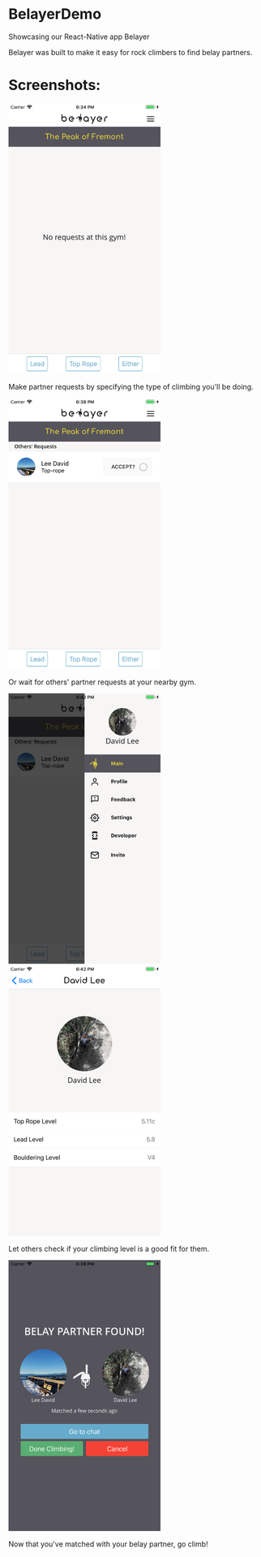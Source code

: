 # BelayerDemo
Showcasing our React-Native app Belayer

Belayer was built to make it easy for rock climbers to find
belay partners.



# Screenshots:

<img src="/images/screenshot_1.png" width="300" >

Make partner requests by specifying the type of climbing you'll be doing.



<img src="/images/screenshot_2.png" width="300" >

Or wait for others' partner requests at your nearby gym.



<img src="/images/screenshot_3.png" width="300" >



<img src="/images/screenshot_4.png" width="300" >

Let others check if your climbing level is a good fit for them.



<img src="/images/screenshot_5.png" width="300" >

Now that you've matched with your belay partner, go climb!
